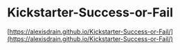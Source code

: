 # Kickstarter-Success-or-Fail
[https://alexisdrain.github.io/Kickstarter-Success-or-Fail/](https://alexisdrain.github.io/Kickstarter-Success-or-Fail/)

